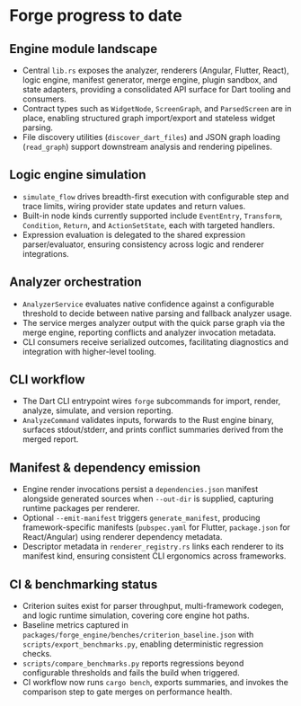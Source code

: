 # Forge progress to date

## Engine module landscape
- Central `lib.rs` exposes the analyzer, renderers (Angular, Flutter, React), logic engine, manifest generator, merge engine, plugin sandbox, and state adapters, providing a consolidated API surface for Dart tooling and consumers.
- Contract types such as `WidgetNode`, `ScreenGraph`, and `ParsedScreen` are in place, enabling structured graph import/export and stateless widget parsing.
- File discovery utilities (`discover_dart_files`) and JSON graph loading (`read_graph`) support downstream analysis and rendering pipelines.

## Logic engine simulation
- `simulate_flow` drives breadth-first execution with configurable step and trace limits, wiring provider state updates and return values.
- Built-in node kinds currently supported include `EventEntry`, `Transform`, `Condition`, `Return`, and `ActionSetState`, each with targeted handlers.
- Expression evaluation is delegated to the shared expression parser/evaluator, ensuring consistency across logic and renderer integrations.

## Analyzer orchestration
- `AnalyzerService` evaluates native confidence against a configurable threshold to decide between native parsing and fallback analyzer usage.
- The service merges analyzer output with the quick parse graph via the merge engine, reporting conflicts and analyzer invocation metadata.
- CLI consumers receive serialized outcomes, facilitating diagnostics and integration with higher-level tooling.

## CLI workflow
- The Dart CLI entrypoint wires `forge` subcommands for import, render, analyze, simulate, and version reporting.
- `AnalyzeCommand` validates inputs, forwards to the Rust engine binary, surfaces stdout/stderr, and prints conflict summaries derived from the merged report.

## Manifest & dependency emission
- Engine render invocations persist a `dependencies.json` manifest alongside generated sources when `--out-dir` is supplied, capturing runtime packages per renderer.
- Optional `--emit-manifest` triggers `generate_manifest`, producing framework-specific manifests (`pubspec.yaml` for Flutter, `package.json` for React/Angular) using renderer dependency metadata.
- Descriptor metadata in `renderer_registry.rs` links each renderer to its manifest kind, ensuring consistent CLI ergonomics across frameworks.

## CI & benchmarking status
- Criterion suites exist for parser throughput, multi-framework codegen, and logic runtime simulation, covering core engine hot paths.
- Baseline metrics captured in `packages/forge_engine/benches/criterion_baseline.json` with `scripts/export_benchmarks.py`, enabling deterministic regression checks.
- `scripts/compare_benchmarks.py` reports regressions beyond configurable thresholds and fails the build when triggered.
- CI workflow now runs `cargo bench`, exports summaries, and invokes the comparison step to gate merges on performance health.
